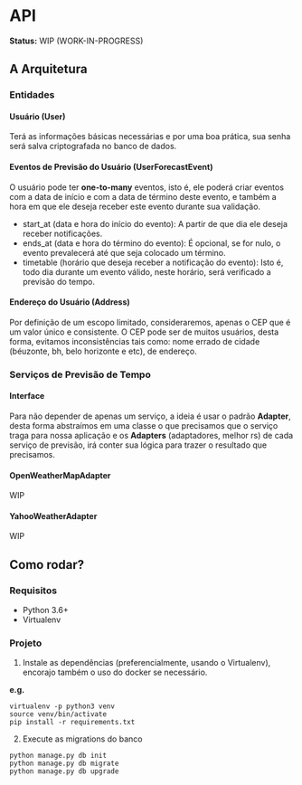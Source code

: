 # API

**Status:** WIP (WORK-IN-PROGRESS)

## A Arquitetura

### Entidades

#### Usuário (User)

Terá as informações básicas necessárias e por uma boa prática, sua senha será salva criptografada no banco de dados.

#### Eventos de Previsão do Usuário (UserForecastEvent)

O usuário pode ter **one-to-many** eventos, isto é, ele poderá criar eventos com a data de início e com a data de término deste evento, e também a hora em que ele deseja receber este evento durante sua validação.

- start_at (data e hora do início do evento): A partir de que dia ele deseja receber notificações.
- ends_at (data e hora do término do evento): É opcional, se for nulo, o evento prevalecerá até que seja colocado um término.
- timetable (horário que deseja receber a notificação do evento): Isto é, todo dia durante um evento válido, neste horário, será verificado a previsão do tempo.

#### Endereço do Usuário (Address)

Por definição de um escopo limitado, consideraremos, apenas o CEP que é um valor único e consistente. O CEP pode ser de muitos usuários, desta forma, evitamos inconsistências tais como: nome errado de cidade (béuzonte, bh, belo horizonte e etc), de endereço.

### Serviços de Previsão de Tempo

#### Interface

Para não depender de apenas um serviço, a ideia é usar o padrão **Adapter**, desta forma abstraímos em uma classe o que precisamos que o serviço traga para nossa aplicação e os **Adapters** (adaptadores, melhor rs) de cada serviço de previsão, irá conter sua lógica para trazer o resultado que precisamos.

#### OpenWeatherMapAdapter

WIP

#### YahooWeatherAdapter

WIP

## Como rodar?

### Requisitos
- Python 3.6+
- Virtualenv

### Projeto

1. Instale as dependências (preferencialmente, usando o Virtualenv), encorajo também o uso do docker se necessário.

**e.g.**
```shell
virtualenv -p python3 venv
source venv/bin/activate
pip install -r requirements.txt
```
2. Execute as migrations do banco

```shell
python manage.py db init
python manage.py db migrate
python manage.py db upgrade
```
